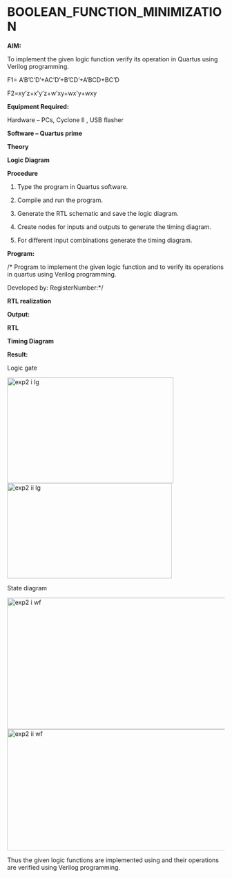 # BOOLEAN_FUNCTION_MINIMIZATION

**AIM:**

To implement the given logic function verify its operation in Quartus using Verilog programming.

F1= A’B’C’D’+AC’D’+B’CD’+A’BCD+BC’D 

F2=xy’z+x’y’z+w’xy+wx’y+wxy

**Equipment Required:**

Hardware – PCs, Cyclone II , USB flasher

**Software – Quartus prime**

**Theory**

**Logic Diagram**

**Procedure**

1.	Type the program in Quartus software.

2.	Compile and run the program.

3.	Generate the RTL schematic and save the logic diagram.

4.	Create nodes for inputs and outputs to generate the timing diagram.

5.	For different input combinations generate the timing diagram.


**Program:**

/* Program to implement the given logic function and to verify its operations in quartus using Verilog programming. 

Developed by: RegisterNumber:*/


**RTL realization**

**Output:**

**RTL**

**Timing Diagram**

**Result:**

Logic gate


<img width="385" height="245" alt="exp2  i  lg" src="https://github.com/user-attachments/assets/d9cfef0a-995f-4571-a4fe-bdbb23a24b27" />


<img width="381" height="221" alt="exp2  ii  lg" src="https://github.com/user-attachments/assets/8498705b-4ea8-4e3d-95b1-46dfe04785bc" />

State diagram


<img width="1920" height="305" alt="exp2  i  wf" src="https://github.com/user-attachments/assets/9836a84e-0834-4e28-ab86-ce94cd0c62e4" />

<img width="1917" height="281" alt="exp2  ii  wf" src="https://github.com/user-attachments/assets/eeeebf90-264b-48e3-9b06-4b5d25d31c52" />

Thus the given logic functions are implemented using and their operations are verified using Verilog programming.

